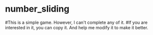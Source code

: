 # number_sliding
#This is a simple game. However, I can't complete any of it. 
#If you are interested in it, you can copy it. And help me modify it to make it better.
